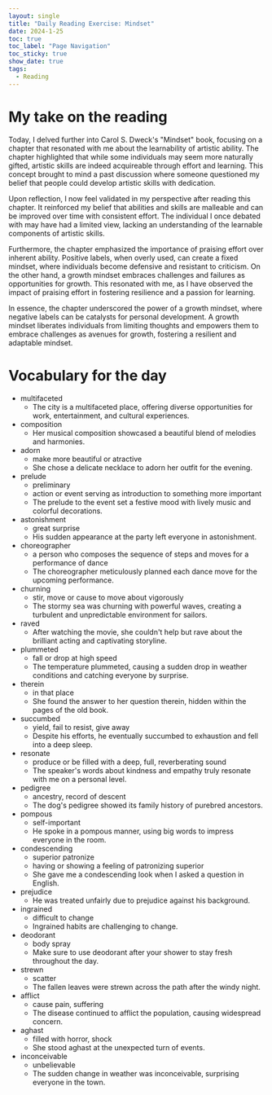 ```yaml
---
layout: single
title: "Daily Reading Exercise: Mindset"
date: 2024-1-25
toc: true
toc_label: "Page Navigation"
toc_sticky: true
show_date: true
tags:
  - Reading
---
```

# My take on the reading
Today, I delved further into Carol S. Dweck's "Mindset" book, focusing on a chapter that resonated with me about the learnability of artistic ability. The chapter highlighted that while some individuals may seem more naturally gifted, artistic skills are indeed acquireable through effort and learning. This concept brought to mind a past discussion where someone questioned my belief that people could develop artistic skills with dedication.

Upon reflection, I now feel validated in my perspective after reading this chapter. It reinforced my belief that abilities and skills are malleable and can be improved over time with consistent effort. The individual I once debated with may have had a limited view, lacking an understanding of the learnable components of artistic skills.

Furthermore, the chapter emphasized the importance of praising effort over inherent ability. Positive labels, when overly used, can create a fixed mindset, where individuals become defensive and resistant to criticism. On the other hand, a growth mindset embraces challenges and failures as opportunities for growth. This resonated with me, as I have observed the impact of praising effort in fostering resilience and a passion for learning.

In essence, the chapter underscored the power of a growth mindset, where negative labels can be catalysts for personal development. A growth mindset liberates individuals from limiting thoughts and empowers them to embrace challenges as avenues for growth, fostering a resilient and adaptable mindset.

# Vocabulary for the day
- multifaceted
  - The city is a multifaceted place, offering diverse opportunities for work, entertainment, and cultural experiences.
- composition
  - Her musical composition showcased a beautiful blend of melodies and harmonies.
- adorn
  - make more beautiful or atractive
  - She chose a delicate necklace to adorn her outfit for the evening.
- prelude
  - preliminary
  - action or event serving as introduction to something more important
  - The prelude to the event set a festive mood with lively music and colorful decorations.
- astonishment
  - great surprise
  - His sudden appearance at the party left everyone in astonishment.
- choreographer
  - a person who composes the sequence of steps and moves for a performance of dance
  - The choreographer meticulously planned each dance move for the upcoming performance.
- churning
  - stir, move or cause to move about vigorously
  - The stormy sea was churning with powerful waves, creating a turbulent and unpredictable environment for sailors.
- raved
  - After watching the movie, she couldn't help but rave about the brilliant acting and captivating storyline.
- plummeted
  - fall or drop at high speed
  - The temperature plummeted, causing a sudden drop in weather conditions and catching everyone by surprise.
- therein
  - in that place
  - She found the answer to her question therein, hidden within the pages of the old book.
- succumbed
  - yield, fail to resist, give away
  - Despite his efforts, he eventually succumbed to exhaustion and fell into a deep sleep.
- resonate
  - produce or be filled with a deep, full, reverberating sound
  - The speaker's words about kindness and empathy truly resonate with me on a personal level.
- pedigree
  - ancestry, record of descent
  - The dog's pedigree showed its family history of purebred ancestors.
- pompous
  - self-important
  - He spoke in a pompous manner, using big words to impress everyone in the room.
- condescending
  - superior patronize
  - having or showing a feeling of patronizing superior
  - She gave me a condescending look when I asked a question in English.
- prejudice
  - He was treated unfairly due to prejudice against his background.
- ingrained
  - difficult to change
  - Ingrained habits are challenging to change.
- deodorant
  - body spray
  - Make sure to use deodorant after your shower to stay fresh throughout the day.
- strewn
  - scatter
  - The fallen leaves were strewn across the path after the windy night.
- afflict
  - cause pain, suffering
  - The disease continued to afflict the population, causing widespread concern.
- aghast
  - filled with horror, shock
  - She stood aghast at the unexpected turn of events.
- inconceivable
  - unbelievable
  - The sudden change in weather was inconceivable, surprising everyone in the town.